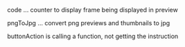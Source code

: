 


code ...
    counter to display frame being displayed in preview

pngToJpg ...
    convert png previews and thumbnails to jpg



buttonAction is calling a function, not getting the instruction
